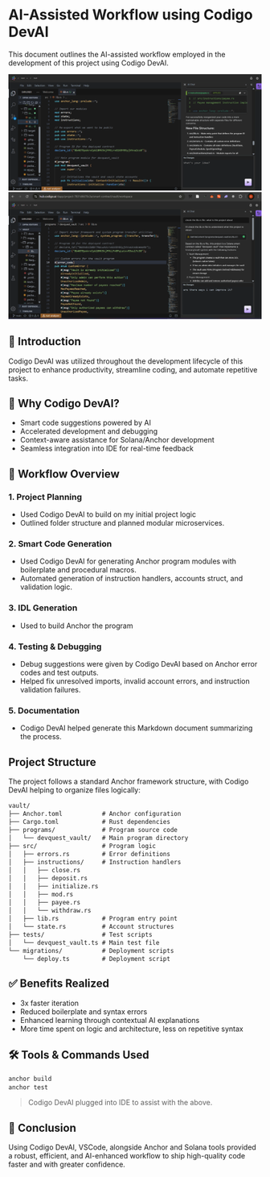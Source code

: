 # AI-Assisted Workflow using Codigo DevAI

This document outlines the AI-assisted workflow employed in the development of this project using Codigo DevAI.

![Screenshot using Codigo AI](docs/codigo-1.png)
![Screenshot 2 using Codigo AI](docs/codigo-2.png)

## 🚀 Introduction

Codigo DevAI was utilized throughout the development lifecycle of this project to enhance productivity, streamline coding, and automate repetitive tasks.

## 🧠 Why Codigo DevAI?

- Smart code suggestions powered by AI
- Accelerated development and debugging
- Context-aware assistance for Solana/Anchor development
- Seamless integration into IDE for real-time feedback

## 🔄 Workflow Overview

### 1. **Project Planning**

- Used Codigo DevAI to build on my initial project logic
- Outlined folder structure and planned modular microservices.

### 2. **Smart Code Generation**

- Used Codigo DevAI for generating Anchor program modules with boilerplate and procedural macros.
- Automated generation of instruction handlers, accounts struct, and validation logic.

### 3. **IDL Generation**

- Used to build Anchor the program

### 4. **Testing & Debugging**

- Debug suggestions were given by Codigo DevAI based on Anchor error codes and test outputs.
- Helped fix unresolved imports, invalid account errors, and instruction validation failures.

### 5. **Documentation**

- Codigo DevAI helped generate this Markdown document summarizing the process.

## Project Structure

The project follows a standard Anchor framework structure, with Codigo DevAI helping to organize files logically:

```
vault/
├── Anchor.toml           # Anchor configuration
├── Cargo.toml            # Rust dependencies
├── programs/             # Program source code
│   └── devquest_vault/   # Main program directory
├── src/                  # Program logic
│   ├── errors.rs         # Error definitions
│   ├── instructions/     # Instruction handlers
│   │   ├── close.rs
│   │   ├── deposit.rs
│   │   ├── initialize.rs
│   │   ├── mod.rs
│   │   ├── payee.rs
│   │   └── withdraw.rs
│   ├── lib.rs            # Program entry point
│   └── state.rs          # Account structures
├── tests/                # Test scripts
│   └── devquest_vault.ts # Main test file
└── migrations/           # Deployment scripts
    └── deploy.ts         # Deployment script
```

## ✅ Benefits Realized

- 3x faster iteration
- Reduced boilerplate and syntax errors
- Enhanced learning through contextual AI explanations
- More time spent on logic and architecture, less on repetitive syntax

## 🛠 Tools & Commands Used

```bash
anchor build
anchor test
```

> Codigo DevAI plugged into IDE to assist with the above.

## 📌 Conclusion

Using Codigo DevAI, VSCode, alongside Anchor and Solana tools provided a robust, efficient, and AI-enhanced workflow to ship high-quality code faster and with greater confidence.
